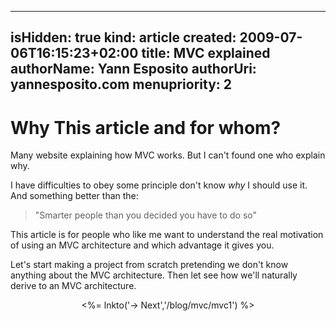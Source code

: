 ----- 
isHidden: true
kind: article
created: 2009-07-06T16:15:23+02:00
title: MVC explained
authorName: Yann Esposito
authorUri: yannesposito.com
menupriority: 2
-----

# Why This article and for whom? #

Many website explaining how MVC works.  But I can't found one who explain why.

I have difficulties to obey some principle don't know *why* I should use it. And something better than the:

> "Smarter people than you decided you have to do so"

This article is for people who like me want to understand the real motivation of using an MVC architecture and which advantage it gives you.

Let's start making a project from scratch pretending we don't know anything about the MVC architecture.  Then let see how we'll naturally derive to an MVC architecture.

<center>
    <p> <%= lnkto('&rarr; Next','/blog/mvc/mvc1') %> </p>
</center>
